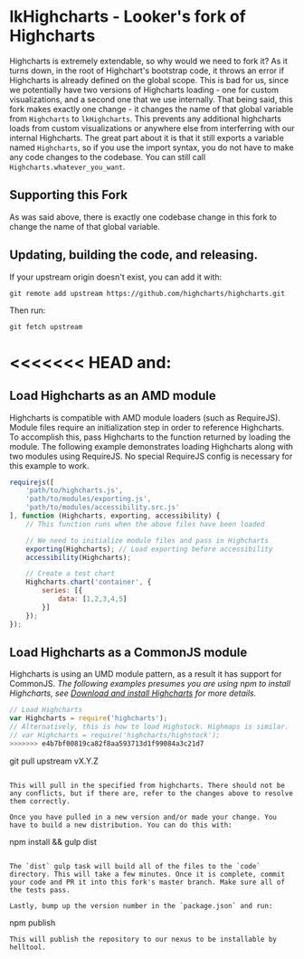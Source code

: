 # lkHighcharts - Looker's fork of Highcharts

Highcharts is extremely extendable, so why would we need to fork it? As it turns down, in the root of Highchart's bootstrap code, it throws an error if Highcharts is already defined on the global scope. This is bad for us, since we potentially have two versions of Highcharts loading - one for custom visualizations, and a second one that we use internally. That being said, this fork makes exactly one change - it changes the name of that global variable from `Highcharts` to `lkHighcharts`. This prevents any additional highcharts loads from custom visualizations or anywhere else from interferring with our internal Highcharts. The great part about it is that it still exports a variable named `Highcharts`, so if you use the import syntax, you do not have to make any code changes to the codebase. You can still call `Highcharts.whatever_you_want`.

## Supporting this Fork

As was said above, there is exactly one codebase change in this fork to change the name of that global variable.

## Updating, building the code, and releasing.

If your upstream origin doesn't exist, you can add it with:

```
git remote add upstream https://github.com/highcharts/highcharts.git
```

Then run:
```
git fetch upstream
```

<<<<<<< HEAD
and:
=======
## Load Highcharts as an AMD module
Highcharts is compatible with AMD module loaders (such as RequireJS). Module files require an initialization step in order to reference Highcharts. To accomplish this, pass Highcharts to the function returned by loading the module. The following example demonstrates loading Highcharts along with two modules using RequireJS. No special RequireJS config is necessary for this example to work.
```js
requirejs([
    'path/to/highcharts.js',
    'path/to/modules/exporting.js',
    'path/to/modules/accessibility.src.js'
], function (Highcharts, exporting, accessibility) {
    // This function runs when the above files have been loaded

    // We need to initialize module files and pass in Highcharts
    exporting(Highcharts); // Load exporting before accessibility
    accessibility(Highcharts);

    // Create a test chart
    Highcharts.chart('container', {
        series: [{
            data: [1,2,3,4,5]
        }]
    });
});
```

## Load Highcharts as a CommonJS module
Highcharts is using an UMD module pattern, as a result it has support for CommonJS.
*The following examples presumes you are using npm to install Highcharts, see [Download and install Highcharts](#download-and-install-highcharts) for more details.*
```js
// Load Highcharts
var Highcharts = require('highcharts');
// Alternatively, this is how to load Highstock. Highmaps is similar.
// var Highcharts = require('highcharts/highstock');
>>>>>>> e4b7bf00819ca82f8aa593713d1f99084a3c21d7

```
git pull upstream vX.Y.Z
```

This will pull in the specified from highcharts. There should not be any conflicts, but if there are, refer to the changes above to resolve them correctly.

Once you have pulled in a new version and/or made your change. You have to build a new distribution. You can do this with:

```
npm install && gulp dist
```

The `dist` gulp task will build all of the files to the `code` directory. This will take a few minutes. Once it is complete, commit your code and PR it into this fork's master branch. Make sure all of the tests pass.

Lastly, bump up the version number in the `package.json` and run:

```
npm publish
```
This will publish the repository to our nexus to be installable by helltool.
